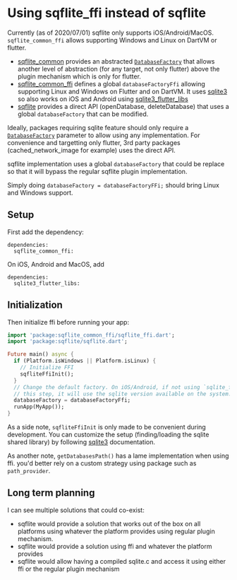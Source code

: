 # Using sqflite_ffi instead of sqflite

Currently (as of 2020/07/01) sqflite only supports iOS/Android/MacOS. `sqflite_common_ffi` allows supporting Windows and Linux
on DartVM or flutter.

* [sqflite_common](https://pub.dev/packages/sqflite_common) provides an abstracted [`DatabaseFactory`](https://pub.dev/documentation/sqflite_common/latest/sqlite_api/DatabaseFactory-class.html) that allows another level
  of abstraction (for any target, not only flutter) above the plugin mechanism which is only for flutter.
* [sqflite_common_ffi](https://pub.dev/packages/sqflite_common_ffi) defines a global `databaseFactoryFfi` allowing supporting Linux and Windows on Flutter and on DartVM.
  It uses [sqlite3](https://pub.dev/packages/sflite3) so also works on iOS and Android using [sqlite3_flutter_libs](https://pub.dev/packages/sqlite3_flutter_libs)
* [sqflite](https://pub.dev/packages/sqflite) provides a direct API (openDatabase, deleteDatabase) that uses a global `databaseFactory` that can be modified.

Ideally, packages requiring sqlite feature should only require a [`DatabaseFactory`](https://pub.dev/documentation/sqflite_common/latest/sqlite_api/DatabaseFactory-class.html) parameter to allow using any implementation.
For convenience and targetting only flutter, 3rd party packages (cached_network_image for example) uses the direct API.

sqflite implementation uses a global `databaseFactory` that could be replace so that it will bypass the regular sqflite
plugin implementation.

Simply doing `databaseFactory = databaseFactoryFFi;` should bring Linux and Windows support.

## Setup

First add the dependency:

```
dependencies:
  sqflite_common_ffi:
```

On iOS, Android and MacOS, add
```
dependencies:
  sqlite3_flutter_libs:
```

## Initialization

Then initialize ffi before running your app:

```dart
import 'package:sqflite_common_ffi/sqflite_ffi.dart';
import 'package:sqflite/sqflite.dart';

Future main() async {
  if (Platform.isWindows || Platform.isLinux) {
    // Initialize FFI
    sqfliteFfiInit();
  }
  // Change the default factory. On iOS/Android, if not using `sqlite_flutter_lib` you can forget
  // this step, it will use the sqlite version available on the system.
  databaseFactory = databaseFactoryFfi;
  runApp(MyApp());
}
```

As a side note, `sqfliteFfiInit` is only made to be convenient during development. You can customize the setup (finding/loading the sqlite shared library) by
following [sqlite3](https://pub.dev/packages/sqlite3) documentation.

As another note, `getDatabasesPath()` has a lame implementation when using ffi. you'd better rely on a custom strategy using package such as `path_provider`.

## Long term planning

I can see multiple solutions that could co-exist:
* sqflite would provide a solution that works out of the box on all platforms using whatever the platform provides using regular plugin mechanism.
* sqflite would provide a solution using ffi and whatever the platform provides
* sqflite would allow having a compiled sqlite.c and access it using either ffi or the regular plugin mechanism